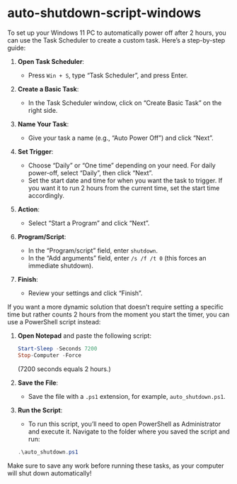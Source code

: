 # auto-shutdown-script-windows
To set up your Windows 11 PC to automatically power off after 2 hours, you can use the Task Scheduler to create a custom task. Here’s a step-by-step guide:

1. **Open Task Scheduler**:
   - Press `Win + S`, type “Task Scheduler”, and press Enter.

2. **Create a Basic Task**:
   - In the Task Scheduler window, click on “Create Basic Task” on the right side.

3. **Name Your Task**:
   - Give your task a name (e.g., “Auto Power Off”) and click “Next”.

4. **Set Trigger**:
   - Choose “Daily” or “One time” depending on your need. For daily power-off, select “Daily”, then click “Next”.
   - Set the start date and time for when you want the task to trigger. If you want it to run 2 hours from the current time, set the start time accordingly.

5. **Action**:
   - Select “Start a Program” and click “Next”.

6. **Program/Script**:
   - In the “Program/script” field, enter `shutdown`.
   - In the “Add arguments” field, enter `/s /f /t 0` (this forces an immediate shutdown).

7. **Finish**:
   - Review your settings and click “Finish”.

If you want a more dynamic solution that doesn’t require setting a specific time but rather counts 2 hours from the moment you start the timer, you can use a PowerShell script instead:

1. **Open Notepad** and paste the following script:

    ```powershell
    Start-Sleep -Seconds 7200
    Stop-Computer -Force
    ```

   (7200 seconds equals 2 hours.)

2. **Save the File**:
   - Save the file with a `.ps1` extension, for example, `auto_shutdown.ps1`.

3. **Run the Script**:
   - To run this script, you’ll need to open PowerShell as Administrator and execute it. Navigate to the folder where you saved the script and run:

    ```powershell
    .\auto_shutdown.ps1
    ```

Make sure to save any work before running these tasks, as your computer will shut down automatically!
